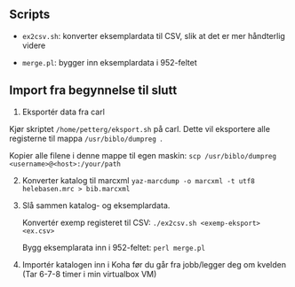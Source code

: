 ## Scripts

* `ex2csv.sh`: konverter eksemplardata til CSV, slik at det er mer håndterlig videre

* `merge.pl`: bygger inn eksemplardata i 952-feltet


## Import fra begynnelse til slutt

1. Eksportér data fra carl

  Kjør skriptet `/home/petterg/eksport.sh` på carl. Dette vil eksportere alle registerne til mappa `/usr/biblo/dumpreg `.

  Kopier alle filene i denne mappe til egen maskin:
  `scp /usr/biblo/dumpreg <username>@<host>:/your/path`

2. Konverter katalog til marcxml
   `yaz-marcdump -o marcxml -t utf8 helebasen.mrc > bib.marcxml`

4. Slå sammen katalog- og eksemplardata.

   Konvertér exemp registeret til CSV:
   `./ex2csv.sh <exemp-eksport> <ex.csv>`

   Bygg eksemplarata inn i 952-feltet:
   `perl merge.pl`

5. Importér katalogen inn i Koha før du går fra jobb/legger deg om kvelden (Tar 6-7-8 timer i min virtualbox VM)
